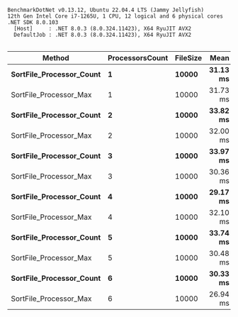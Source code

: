 ```

BenchmarkDotNet v0.13.12, Ubuntu 22.04.4 LTS (Jammy Jellyfish)
12th Gen Intel Core i7-1265U, 1 CPU, 12 logical and 6 physical cores
.NET SDK 8.0.103
  [Host]     : .NET 8.0.3 (8.0.324.11423), X64 RyuJIT AVX2
  DefaultJob : .NET 8.0.3 (8.0.324.11423), X64 RyuJIT AVX2


```
| Method                   | ProcessorsCount | FileSize | Mean     | Error    | StdDev   | Median   |
|------------------------- |---------------- |--------- |---------:|---------:|---------:|---------:|
| **SortFile_Processor_Count** | **1**               | **10000**    | **31.13 ms** | **1.081 ms** | **3.188 ms** | **30.91 ms** |
| SortFile_Processor_Max   | 1               | 10000    | 31.73 ms | 1.135 ms | 3.310 ms | 31.50 ms |
| **SortFile_Processor_Count** | **2**               | **10000**    | **33.82 ms** | **1.521 ms** | **4.460 ms** | **33.48 ms** |
| SortFile_Processor_Max   | 2               | 10000    | 32.00 ms | 1.241 ms | 3.602 ms | 31.20 ms |
| **SortFile_Processor_Count** | **3**               | **10000**    | **33.97 ms** | **1.246 ms** | **3.654 ms** | **33.70 ms** |
| SortFile_Processor_Max   | 3               | 10000    | 30.36 ms | 1.329 ms | 3.917 ms | 29.32 ms |
| **SortFile_Processor_Count** | **4**               | **10000**    | **29.17 ms** | **1.162 ms** | **3.427 ms** | **27.86 ms** |
| SortFile_Processor_Max   | 4               | 10000    | 32.10 ms | 1.251 ms | 3.687 ms | 31.89 ms |
| **SortFile_Processor_Count** | **5**               | **10000**    | **33.74 ms** | **1.507 ms** | **4.421 ms** | **34.21 ms** |
| SortFile_Processor_Max   | 5               | 10000    | 30.48 ms | 1.230 ms | 3.568 ms | 30.60 ms |
| **SortFile_Processor_Count** | **6**               | **10000**    | **30.33 ms** | **1.360 ms** | **3.989 ms** | **29.38 ms** |
| SortFile_Processor_Max   | 6               | 10000    | 26.94 ms | 0.508 ms | 0.476 ms | 26.94 ms |
